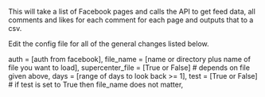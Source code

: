 This will take a list of Facebook pages and calls the API to get feed data, all comments and likes for each comment for each page and outputs that to a csv.

Edit the config file for all of the general changes listed below.

auth = [auth from facebook],
file_name = [name or directory plus name of file you want to load], 
supercenter_file = [True or False] # depends on file given above, 
days = [range of days to look back >= 1], 
test = [True or False] # if test is set to True then file_name does not matter, 
